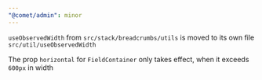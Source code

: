 ```yaml
---
"@comet/admin": minor
---
```


`useObservedWidth` from `src/stack/breadcrumbs/utils` is moved to its own file `src/util/useObservedWidth`

The prop `horizontal` for `FieldContainer` only takes effect, when it exceeds `600px` in width
